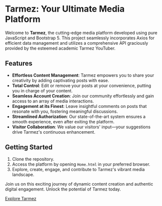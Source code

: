 # Tarmez: Your Ultimate Media Platform

Welcome to **Tarmez**, the cutting-edge media platform developed using pure JavaScript and Bootstrap 5. This project seamlessly incorporates Axios for efficient data management and utilizes a comprehensive API graciously provided by the esteemed academic Tarmez YouTuber.

## Features

- **Effortless Content Management**: Tarmez empowers you to share your creativity by adding captivating posts with ease.
- **Total Control**: Edit or remove your posts at your convenience, putting you in charge of your content.
- **Seamless Account Creation**: Join our community effortlessly and gain access to an array of media interactions.
- **Engagement at its Finest**: Leave insightful comments on posts that resonate with you, fostering meaningful discussions.
- **Streamlined Authorization**: Our state-of-the-art system ensures a smooth experience, even after exiting the platform.
- **Visitor Collaboration**: We value our visitors' input—your suggestions drive Tarmez's continuous enhancement.

## Getting Started

1. Clone the repository.
2. Access the platform by opening `Home.html` in your preferred browser.
3. Explore, create, engage, and contribute to Tarmez's vibrant media landscape.

Join us on this exciting journey of dynamic content creation and authentic digital engagement. Unlock the potential of Tarmez today.

[Explore Tarmez](https://github.com/Rayen-nasser/Tarmez)
